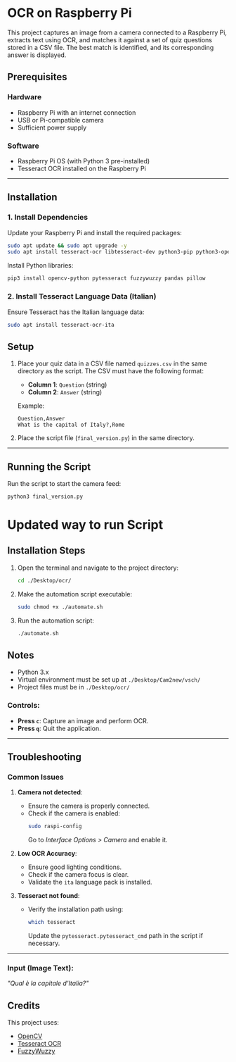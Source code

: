 
# OCR on Raspberry Pi

This project captures an image from a camera connected to a Raspberry Pi, extracts text using OCR, and matches it against a set of quiz questions stored in a CSV file. The best match is identified, and its corresponding answer is displayed.

## Prerequisites

### Hardware
- Raspberry Pi with an internet connection
- USB or Pi-compatible camera
- Sufficient power supply

### Software
- Raspberry Pi OS (with Python 3 pre-installed)
- Tesseract OCR installed on the Raspberry Pi

---

## Installation

### 1. Install Dependencies
Update your Raspberry Pi and install the required packages:
```bash
sudo apt update && sudo apt upgrade -y
sudo apt install tesseract-ocr libtesseract-dev python3-pip python3-opencv -y
```

Install Python libraries:
```bash
pip3 install opencv-python pytesseract fuzzywuzzy pandas pillow
```

### 2. Install Tesseract Language Data (Italian)
Ensure Tesseract has the Italian language data:
```bash
sudo apt install tesseract-ocr-ita
```


## Setup

1. Place your quiz data in a CSV file named `quizzes.csv` in the same directory as the script. The CSV must have the following format:
   - **Column 1**: `Question` (string)
   - **Column 2**: `Answer` (string)

   Example:
   ```csv
   Question,Answer
   What is the capital of Italy?,Rome
   ```

2. Place the script file (`final_version.py`) in the same directory.

---


## Running the Script

Run the script to start the camera feed:
```bash
python3 final_version.py
```


# Updated way to run Script

## Installation Steps

1. Open the terminal and navigate to the project directory:
   ```bash
   cd ./Desktop/ocr/
   ```

2. Make the automation script executable:
   ```bash
   sudo chmod +x ./automate.sh
   ```

3. Run the automation script:
   ```bash
   ./automate.sh
   ```
## Notes
- Python 3.x
- Virtual environment must be set up at `./Desktop/Cam2new/vsch/`
- Project files must be in `./Desktop/ocr/`


### Controls:
- **Press `c`**: Capture an image and perform OCR.
- **Press `q`**: Quit the application.

---

## Troubleshooting

### Common Issues
1. **Camera not detected**:
   - Ensure the camera is properly connected.
   - Check if the camera is enabled:
     ```bash
     sudo raspi-config
     ```
     Go to *Interface Options > Camera* and enable it.

2. **Low OCR Accuracy**:
   - Ensure good lighting conditions.
   - Check if the camera focus is clear.
   - Validate the `ita` language pack is installed.

3. **Tesseract not found**:
   - Verify the installation path using:
     ```bash
     which tesseract
     ```
     Update the `pytesseract.pytesseract_cmd` path in the script if necessary.

---


### Input (Image Text):
*"Qual è la capitale d'Italia?"*


## Credits
This project uses:
- [OpenCV](https://opencv.org/)
- [Tesseract OCR](https://github.com/tesseract-ocr/tesseract)
- [FuzzyWuzzy](https://github.com/seatgeek/fuzzywuzzy)

